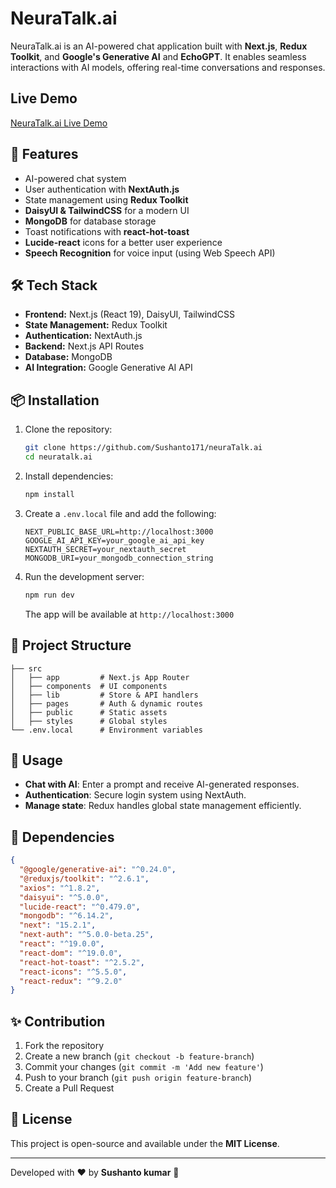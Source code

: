 # NeuraTalk.ai

NeuraTalk.ai is an AI-powered chat application built with **Next.js**, **Redux Toolkit**, and **Google's Generative AI** and **EchoGPT**. It enables seamless interactions with AI models, offering real-time conversations and responses.

## Live Demo

[NeuraTalk.ai Live Demo](https://neura-talk-ai.vercel.app)

## 🚀 Features

- AI-powered chat system
- User authentication with **NextAuth.js**
- State management using **Redux Toolkit**
- **DaisyUI & TailwindCSS** for a modern UI
- **MongoDB** for database storage
- Toast notifications with **react-hot-toast**
- **Lucide-react** icons for a better user experience
- **Speech Recognition** for voice input (using Web Speech API)

## 🛠️ Tech Stack

- **Frontend:** Next.js (React 19), DaisyUI, TailwindCSS
- **State Management:** Redux Toolkit
- **Authentication:** NextAuth.js
- **Backend:** Next.js API Routes
- **Database:** MongoDB
- **AI Integration:** Google Generative AI API

## 📦 Installation

1. Clone the repository:
   ```sh
   git clone https://github.com/Sushanto171/neuraTalk.ai
   cd neuratalk.ai
   ```
2. Install dependencies:
   ```sh
   npm install
   ```
3. Create a `.env.local` file and add the following:
   ```env
   NEXT_PUBLIC_BASE_URL=http://localhost:3000
   GOOGLE_AI_API_KEY=your_google_ai_api_key
   NEXTAUTH_SECRET=your_nextauth_secret
   MONGODB_URI=your_mongodb_connection_string
   ```
4. Run the development server:
   ```sh
   npm run dev
   ```
   The app will be available at `http://localhost:3000`

## 📂 Project Structure

```
├── src
│   ├── app         # Next.js App Router
│   ├── components  # UI components
│   ├── lib         # Store & API handlers
│   ├── pages       # Auth & dynamic routes
│   ├── public      # Static assets
│   ├── styles      # Global styles
└── .env.local      # Environment variables
```

## 🎯 Usage

- **Chat with AI**: Enter a prompt and receive AI-generated responses.
- **Authentication**: Secure login system using NextAuth.
- **Manage state**: Redux handles global state management efficiently.

## 🔗 Dependencies

```json
{
  "@google/generative-ai": "^0.24.0",
  "@reduxjs/toolkit": "^2.6.1",
  "axios": "^1.8.2",
  "daisyui": "^5.0.0",
  "lucide-react": "^0.479.0",
  "mongodb": "^6.14.2",
  "next": "15.2.1",
  "next-auth": "^5.0.0-beta.25",
  "react": "^19.0.0",
  "react-dom": "^19.0.0",
  "react-hot-toast": "^2.5.2",
  "react-icons": "^5.5.0",
  "react-redux": "^9.2.0"
}
```

## ✨ Contribution

1. Fork the repository
2. Create a new branch (`git checkout -b feature-branch`)
3. Commit your changes (`git commit -m 'Add new feature'`)
4. Push to your branch (`git push origin feature-branch`)
5. Create a Pull Request

## 📜 License

This project is open-source and available under the **MIT License**.

---

Developed with ❤️ by **Sushanto kumar** 🚀
